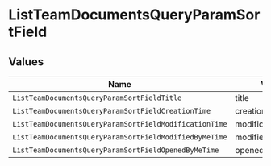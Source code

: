 # ListTeamDocumentsQueryParamSortField


## Values

| Name                                                   | Value                                                  |
| ------------------------------------------------------ | ------------------------------------------------------ |
| `ListTeamDocumentsQueryParamSortFieldTitle`            | title                                                  |
| `ListTeamDocumentsQueryParamSortFieldCreationTime`     | creationTime                                           |
| `ListTeamDocumentsQueryParamSortFieldModificationTime` | modificationTime                                       |
| `ListTeamDocumentsQueryParamSortFieldModifiedByMeTime` | modifiedByMeTime                                       |
| `ListTeamDocumentsQueryParamSortFieldOpenedByMeTime`   | openedByMeTime                                         |